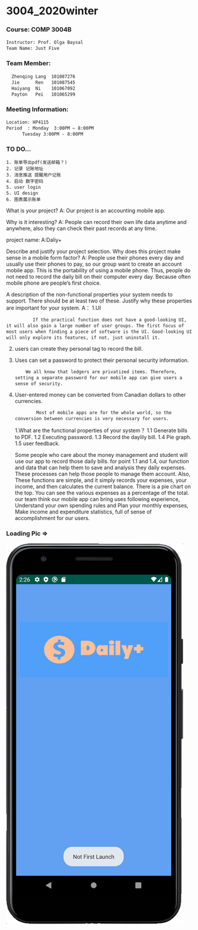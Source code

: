 # 3004_2020winter 

### Course: COMP 3004B</br>
	Instructor: Prof. Olga Baysal
	Team Name: Just Five
### Team Member:
      Zhenqing Lang  101087276
      Jie      Ren 	 101087545
      Haiyang  Ni	 101067092
      Payton   Pei	 101065299

### Meeting Information:
	Location: HP4115
	Period 	: Monday  3:00PM – 8:00PM
		  Tuesday 3:00PM - 8:00PM


### TO DO...
	1. 账单导出pdf(发送邮箱？)
	2. 记录 记账地址
	3. 消息推送 提醒用户记账
	4. 启动 数字密码
	5. user login
	5. UI design
	6. 图表展示账单
	
What is your project?
A: Our project is an accounting mobile app.

Why is it interesting?
A: People can record their own life data anytime and anywhere, also they can check their past records at any time.

project name:
A:Daliy+

Describe and justify your project selection. Why does this project make sense in a mobile form factor?
A: People use their phones every day and usually use their phones to pay, so our group want to create an account mobile app. This is the portability of using a mobile phone. Thus, people do not need to record the daily bill on their computer every day. Because  often mobile phone are people’s first choice. 



A description of the non-functional properties your system needs to support. There should be at
least two of these. Justify why these properties are important for your system.
A： 1.UI  
	
	
              If the practical function does not have a good-looking UI, it will also gain a large number of user groups. The first focus of most users when finding a piece of software is the UI. Good-looking UI will only explore its features, if not, just uninstall it.

2. users can create they personal tag to record the bill. 
3. Uses can set a password to protect their personal security information.

           We all know that ledgers are privatized items. Therefore, setting a separate password for our mobile app can give users a sense of security.
4. User-entered money can be converted from Canadian dollars to other currencies.

               Most of mobile apps are for the whole world, so the conversion between currencies is very necessary for users.

	1.What are the functional properties of your system？
	1.1 Generate bills to PDF. 
	1.2 Executing password.
	1.3 Record the daylily bill.
	1.4 Pie graph.
	1.5 user feedback.


    Some people who care about the money management and student will use our app to record those daily bills. for point 1.1 and 1.4, our function and data that can help them to save and analysis they daily expenses. These processes can help those people to manage them account. Also, These functions are simple, and it simply records your expenses, your income, and then calculates the current balance. There is a pie chart on the top. You can see the various expenses as a percentage of the total. our team think our mobile app can bring uses following experience, Understand your own spending rules and Plan your monthly expenses, Make income and expenditure statistics, full of sense of accomplishment for our users.
### Loading Pic =>
![loading](loading.png)
